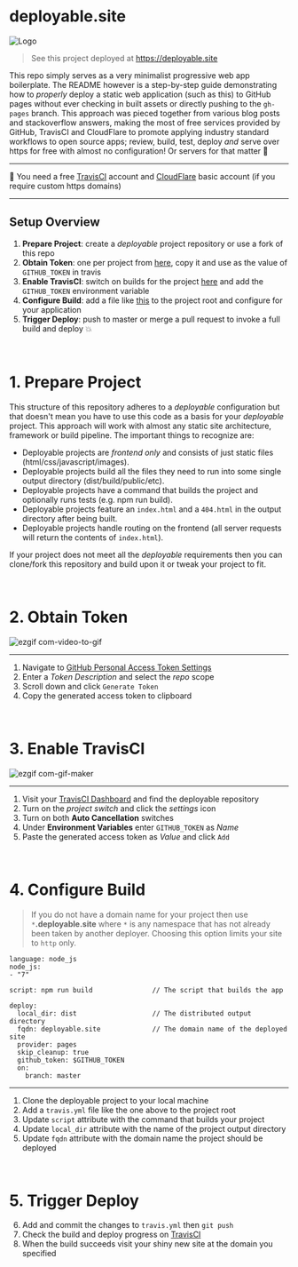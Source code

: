 # deployable.site

![Logo](https://www.instagram.com/_universe_boss_11/p/DCiMdz3zuID/)


> See this project deployed at https://deployable.site

This repo simply serves as a very minimalist progressive web app boilerplate. The README however is a step-by-step guide demonstrating how to _properly_ deploy a static web application (such as this) to GitHub pages without ever checking in built assets or directly pushing to the `gh-pages` branch. This approach was pieced together from various blog posts and stackoverflow answers, making the most of free services provided by GitHub, TravisCI and CloudFlare to promote applying industry standard workflows to open source apps; review, build, test, deploy _and_ serve over https for free with almost no configuration! Or servers for that matter :fishing_pole_and_fish:

<hr/>

:angel: You need a free [TravisCI](https://travis-ci.org) account and [CloudFlare](https://travis-ci.org) basic account (if you require custom https domains)

<hr/>

## Setup Overview

1. **Prepare Project**: create a _deployable_ project repository or use a fork of this repo
2. **Obtain Token**: one per project from [here](https://github.com/settings/tokens/new), copy it and use as the value of `GITHUB_TOKEN` in travis
3. **Enable TravisCI**: switch on builds for the project [here](https://travis-ci.org/profile) and add the `GITHUB_TOKEN` environment variable
4. **Configure Build**: add a file like [this](https://github.com/lukejacksonn/deployable/blob/master/.travis.yml) to the project root and configure for your application
5. **Trigger Deploy**: push to master or merge a pull request to invoke a full build and deploy :boom:

<br/>

# 1. Prepare Project

This structure of this repository adheres to a _deployable_ configuration but that doesn't mean you have to use this code as a basis for your _deployable_ project. This approach will work with almost any static site architecture, framework or build pipeline. The important things to recognize are:

- Deployable projects are _frontend only_ and consists of just static files (html/css/javascript/images).
- Deployable projects build all the files they need to run into some single output directory (dist/build/public/etc).
- Deployable projects have a command that builds the project and optionally runs tests (e.g. npm run build).
- Deployable projects feature an `index.html` and a `404.html` in the output directory after being built.
- Deployable projects handle routing on the frontend (all server requests will return the contents of `index.html`).

If your project does not meet all the _deployable_ requirements then you can clone/fork this repository and build upon it or tweak your project to fit.

<br/>

# 2. Obtain Token

![ezgif com-video-to-gif](https://user-images.githubusercontent.com/1457604/27051779-4a568416-4faf-11e7-8163-91a2c06f8409.gif)

<hr/>

1. Navigate to [GitHub Personal Access Token Settings](https://github.com/settings/tokens/new)
2. Enter a _Token Description_ and select the _repo_ scope
3. Scroll down and click `Generate Token`
4. Copy the generated access token to clipboard

<br/>

# 3. Enable TravisCI

![ezgif com-gif-maker](https://user-images.githubusercontent.com/1457604/27051821-6b7a9a1a-4faf-11e7-8706-4906ffbddcfe.gif)

<hr/>

1. Visit your [TravisCI Dashboard](https://travis-ci.org/profile) and find the deployable repository
2. Turn on the _project switch_ and click the _settings_ icon
3. Turn on both **Auto Cancellation** switches
4. Under **Environment Variables** enter `GITHUB_TOKEN` as _Name_
5. Paste the generated access token as _Value_ and click `Add`

<br/>

# 4. Configure Build

> If you do not have a domain name for your project then use `*`**.deployable.site** where `*` is any namespace that has not already been taken by another deployer. Choosing this option limits your site to `http` only.

```
language: node_js
node_js:
- "7"

script: npm run build               // The script that builds the app

deploy:
  local_dir: dist                   // The distributed output directory                  
  fqdn: deployable.site             // The domain name of the deployed site
  provider: pages
  skip_cleanup: true
  github_token: $GITHUB_TOKEN
  on:
    branch: master
```

<hr/>

1. Clone the deployable project to your local machine
2. Add a `travis.yml` file like the one above to the project root
3. Update `script` attribute with the command that builds your project
4. Update `local_dir` attribute with the name of the project output directory
5. Update `fqdn` attribute with the domain name the project should be deployed


<br/>

# 5. Trigger Deploy

6. Add and commit the changes to `travis.yml` then `git push`
4. Check the build and deploy progress on [TravisCI](https://travis-ci.org/profile)
6. When the build succeeds visit your shiny new site at the domain you specified
